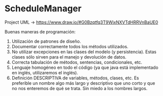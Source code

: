 # ScheduleManager

Project UML -> https://www.draw.io/#G0Bzqtfq3T9WixNXVTdHRRVnBaUE0

Buenas maneras de programación:
1. Utilización de patrones de diseño.
2. Documentar correctamente todos los métodos utilizados.
3. No utilizar excepciones en las clases del modelo (y persistencia). Estas clases sólo sirven para el manejo y devolución de datos.
4. Correcta tabulación de métodos, sentencias, condicionales, etc.
5. Lenguaje homogéneo en todo el código (ya que java está implementado en inglés, utilizaremos el inglés).
6. Definición DESCRIPTIVA de variables, métodos, clases, etc. Es preferible un nombre algo más largo y descriptivo que uno corto y que no nos enteremos de qué se trata. Sin miedo a los nombres largos.

